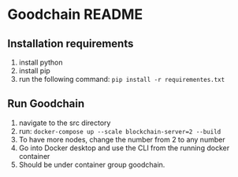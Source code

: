 # Goodchain README

## Installation requirements
1. install python 
2. install pip
3. run the following command: `pip install -r requirementes.txt`

## Run Goodchain
1. navigate to the src directory 
2. run: `docker-compose up --scale blockchain-server=2 --build`
3. To have more nodes, change the number from 2 to any number
4. Go into Docker desktop and use the CLI from the running docker container
5. Should be under container group goodchain.